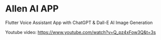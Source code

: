 # Allen AI APP
Flutter Voice Assistant App with ChatGPT &amp; Dall-E AI Image Generation

Youtube video: https://www.youtube.com/watch?v=Q_pz4xFow3Q&t=3s
